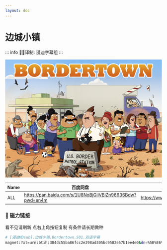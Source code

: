 ```yaml
---
layout: doc
---
```


# 边城小镇

::: info
✍🏻译制: 漫迪字幕组
:::

![91vGuI5NyVL._RI_.jpg](91vGuI5NyVL._RI_.jpg)

| Name | 百度网盘 | 阿里云盘 | MDpan |
| --- | --- | --- | --- |
| ALL | https://pan.baidu.com/s/1U8NoBjGiIVBiZn96636Bdw?pwd=en4m | https://www.aliyundrive.com/s/SPXDigvaniy | https://mdpan.tk/%E8%BE%B9%E5%9F%8E%E5%B0%8F%E9%95%87 |

### 🧲 磁力链接

看不见请刷新 点右上角按钮复制 有条件请长期做种

```bash
# [漫迪MDsub].边城小镇.Bordertown.S01.双语字幕
magnet:?xt=urn:btih:384dc55ba86fcc2e298ad305bc9582e57b1ee4e0&dn=%5B%E6%BC%AB%E8%BF%AAMDsub%5D.%E8%BE%B9%E5%9F%8E%E5%B0%8F%E9%95%87.Bordertown.S01.%E5%8F%8C%E8%AF%AD%E5%AD%97%E5%B9%95&tr=http%3A%2F%2Falltorrents.net%3A80%2Fbt%2Fannounce.php&tr=http%3A%2F%2Fbluebird-hd.org%2Fannounce.php&tr=http%3A%2F%2Fwww.thetradersden.org%2Fforums%2Ftracker%2Fannounce.php&tr=http%3A%2F%2Ftracker.trancetraffic.com%3A80%2Fannounce.php&tr=http%3A%2F%2Firrenhaus.dyndns.dk%3A80%2Fannounce.php&tr=http%3A%2F%2F1337.abcvg.info%3A80%2Fannounce&tr=http%3A%2F%2Fbt.beatrice-raws.org%3A80%2Fannounce&tr=http%3A%2F%2Fwww.tribalmixes.com%3A80%2Fannounce.php&tr=http%3A%2F%2Fwww.wareztorrent.com%3A80%2Fannounce
```